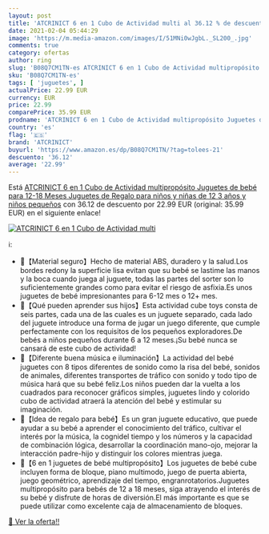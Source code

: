 ```yaml
---
layout: post
title: 'ATCRINICT 6 en 1 Cubo de Actividad multi al 36.12 % de descuento'
date: 2021-02-04 05:44:29
image: 'https://m.media-amazon.com/images/I/51MNi0wJgbL._SL200_.jpg'
comments: true
category: ofertas
author: ring
slug: 'B08Q7CM1TN-es ATCRINICT 6 en 1 Cubo de Actividad multipropósito Juguetes...'
sku: 'B08Q7CM1TN-es'
tags: [ 'juguetes', ]
actualPrice: 22.99 EUR
currency: EUR
price: 22.99
comparePrice: 35.99 EUR
prodname: 'ATCRINICT 6 en 1 Cubo de Actividad multipropósito Juguetes de bebé para 12-18 Meses Juguetes de Regalo para niños y niñas de 12 3 años y niños pequeños'
country: 'es'
flag: '🇪🇸'
brand: 'ATCRINICT'
buyurl: 'https://www.amazon.es/dp/B08Q7CM1TN/?tag=tolees-21'
descuento: '36.12'
average: '22.99'
---
```


Está [ATCRINICT 6 en 1 Cubo de Actividad multipropósito Juguetes de bebé para 12-18 Meses Juguetes de Regalo para niños y niñas de 12 3 años y niños pequeños](https://www.amazon.es/dp/B08Q7CM1TN/?tag=tolees-21) con 36.12 de descuento por 22.99 EUR (original: 35.99 EUR) en el siguiente enlace!

[![ATCRINICT 6 en 1 Cubo de Actividad multi](https://m.media-amazon.com/images/I/51MNi0wJgbL._SL200_.jpg)](https://www.amazon.es/dp/B08Q7CM1TN/?tag=tolees-21)

ℹ️:

- 🎇【Material seguro】Hecho de material ABS, duradero y la salud.Los bordes redony la superficie lisa evitan que su bebé se lastime las manos y la boca cuando juega al juguete, todas las partes del sorter son lo suficientemente grandes como para evitar el riesgo de asfixia.Es unos juguetes de bebé impresionantes para 6-12 mes o 12+ mes.
- 🎇【Qué pueden aprender sus hijos】Esta actividad cube toys consta de seis partes, cada una de las cuales es un juguete separado, cada lado del juguete introduce una forma de jugar un juego diferente, que cumple perfectamente con los requisitos de los pequeños exploradores.De bebés a niños pequeños durante 6 a 12 meses.¡Su bebé nunca se cansará de este cubo de actividad!
- 🎇【Diferente buena música e iluminación】La actividad del bebé juguetes con 8 tipos diferentes de sonido como la risa del bebé, sonidos de animales, diferentes transportes de tráfico con sonido y todo tipo de música hará que su bebé feliz.Los niños pueden dar la vuelta a los cuadrados para reconocer gráficos simples, juguetes lindo y colorido cubo de actividad atraerá la atención del bebé y estimular su imaginación.
- 🎇【Idea de regalo para bebé】Es un gran juguete educativo, que puede ayudar a su bebé a aprender el conocimiento del tráfico, cultivar el interés por la música, la cognidel tiempo y los números y la capacidad de combinación lógica, desarrollar la coordinación mano-ojo, mejorar la interacción padre-hijo y distinguir los colores mientras juega.
- 🎇【6 en 1 juguetes de bebé multipropósito】Los juguetes de bebé cube incluyen forma de bloque, piano multimodo, juego de puerta abierta, juego geométrico, aprendizaje del tiempo, engranrotatorios.Juguetes multipropósito para bebés de 12 a 18 meses, siga atrayendo el interés de su bebé y disfrute de horas de diversión.El más importante es que se puede utilizar como excelente caja de almacenamiento de bloques.

[🛒 Ver la oferta!!](https://www.amazon.es/dp/B08Q7CM1TN/?tag=tolees-21)
